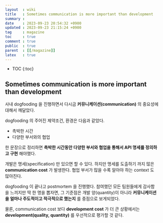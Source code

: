 ```yaml
---
layout  : wiki
title   : Sometimes communication is more important than development
summary : 
date    : 2023-09-23 20:54:32 +0900
updated : 2023-09-23 21:15:24 +0900
tag     : magazine
toc     : true
comment : true
public  : true
parent  : [[/magazine]]
latex   : true
---
```

* TOC
{:toc}

## Sometimes communication is more important than development

사내 dogfooding 을 진행하면서 다시금 __커뮤니케이션(communication)__ 의 중요성에 대해서 깨달았다.

dogfooding 의 주어진 제약조건, 환경은 다음과 같았다.

- 촉박한 시간
- 다양한 부서와의 협업

한 문장으로 정리하면 __촉박한 시간동안 다양한 부서와 협업을 통해서 API 명세를 정의하고 구현__ 해야했다.

개발은 명세(specification) 만 있으면 할 수 있다. 하지만 명세를 도출하기 까지 많은 __communication cost__ 가 발생한다. 협업 부서가 많을 수록 알아야 하는 context 도 많아진다.

dogfooding 이 끝나고 postmortem 을 진행했다. 참여했던 모든 팀원들에게 감사함을 느끼지만 딱 한 명을 뽑자면, 그 기준점은 개발 양(quantity)이 아니라 __커뮤니케이션을 얼마나 주도적이고 적극적으로 했는지__ 를 중점으로 보게되었다.

물론, communication cost 보다 __development cost__ 가 더 큰 상황에서는 __development(quality, quantity)__ 를 우선적으로 평가할 것 같다. 
